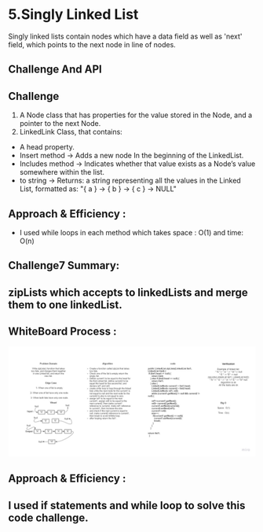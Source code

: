# 5.Singly Linked List

Singly linked lists contain nodes which have a data field as well as 'next' field, which points to the next node in line of nodes.


## Challenge And API

## Challenge


1. A Node class that has properties for the value stored in the Node, and a pointer to the next Node.
2. LinkedLink Class, that contains:

- A head property.
- Insert method -> Adds a new node In the beginning of the LinkedList.
- Includes method -> Indicates whether that value exists as a Node’s value somewhere within the list.
- to string -> Returns: a string representing all the values in the Linked List, formatted as:
  "{ a } -> { b } -> { c } -> NULL"


## Approach & Efficiency :
- I used while loops in each method which takes space : O(1) and time: O(n)


## Challenge7 Summary:

## zipLists which accepts to linkedLists and merge them to one linkedList.

## WhiteBoard Process :

![challengeEight](./Challenge8.jpg)

## Approach & Efficiency :

## I used if statements and while loop to solve this code challenge.

